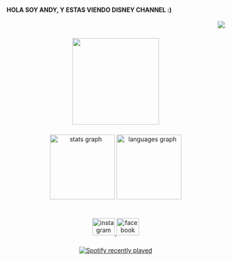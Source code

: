 <h4 align="left">HOLA SOY ANDY, Y ESTAS VIENDO DISNEY CHANNEL :)</h4>


<div align="right">
  <img src="https://profile-counter.glitch.me/oziel-alta/count.svg?"  />
</div>

###

<div align="center">
  <img height="200" src="https://th.bing.com/th/id/OIP.eKI91C_bFdC-UxQTgf8pjgHaHa?w=1200&h=1200&rs=1&pid=ImgDetMain"  />
</div>

###



###

<div align="center">
  <img src="https://github-readme-stats.vercel.app/api?username=oziel-alta&hide_title=false&hide_rank=false&show_icons=true&include_all_commits=true&count_private=true&disable_animations=false&theme=dracula&locale=es&hide_border=false&order=1" height="150" alt="stats graph"  />
  <img src="https://github-readme-stats.vercel.app/api/top-langs?username=oziel-alta&locale=es&hide_title=false&layout=compact&card_width=320&langs_count=5&theme=dracula&hide_border=false&order=2" height="150" alt="languages graph"  />
</div>

###

<br clear="both">

<div align="center">
  <a href="https://www.instagram.com/ozi_ag_?igsh=MTZkM3QxaTVuYjZmMA%3D%3D&utm_source=qr" target="_blank">
    <img src="https://raw.githubusercontent.com/maurodesouza/profile-readme-generator/master/src/assets/icons/social/instagram/default.svg" width="52" height="40" alt="instagram logo"  />
  </a>
  <a href="https://www.facebook.com/share/166pfSRSsf/?mibextid=wwXIfr" target="_blank">
    <img src="https://raw.githubusercontent.com/maurodesouza/profile-readme-generator/master/src/assets/icons/social/facebook/default.svg" width="52" height="40" alt="facebook logo"  />
  </a>
</div>

###

<div align="center">
  <a href="https://open.spotify.com/user/31y6koorony7icl5wwdbjuqnvfjm">
    <img src="https://spotify-recently-played-readme.vercel.app/api?user=31y6koorony7icl5wwdbjuqnvfjm&count=6&unique=false" alt="Spotify recently played"  />
  </a>
</div>

###
